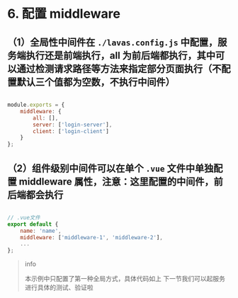 # 6. 配置 middleware

## （1）全局性中间件在 `./lavas.config.js` 中配置，服务端执行还是前端执行，all 为前后端都执行，其中可以通过检测请求路径等方法来指定部分页面执行（不配置默认三个值都为空数，不执行中间件）

``` js

module.exports = {
    middleware: {
        all: [],
        server: ['login-server'],
        client: ['login-client']
    }
};


```

## （2）组件级别中间件可以在单个 `.vue` 文件中单独配置 middleware 属性，注意：这里配置的中间件，前后端都会执行

``` js

// .vue文件
export default {
    name: 'name',
    middleware: ['middleware-1', 'middleware-2'],
    ...
};


```

> info
>
> 本示例中只配置了第一种全局方式，具体代码如上
> 下一节我们可以起服务进行具体的测试、验证啦

